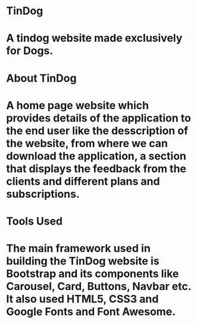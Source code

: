 <h1>TinDog<h1>
A tindog website made exclusively for Dogs.

<h1>About TinDog<h1>
A home page website which provides details of the application to the end user like the desscription of the website, from where we can download the application, a section that displays the feedback from the clients and different plans and subscriptions.

<h1>Tools Used<h1>
The main framework used in building the TinDog website is Bootstrap and its components like Carousel, Card, Buttons, Navbar etc. It also used HTML5, CSS3 and Google Fonts and Font Awesome.
